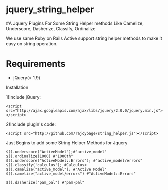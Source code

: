 # jquery_string_helper

#A Jquery Plugins For Some String Helper methods Like Camelize, Underscore, Dasherize, Classify, Ordinalize 

We use same Ruby on Rails Active support string helper methods to make it easy on string operation.

<h1>Requirements</h1>
<ul>
  <li>jQuery(> 1.9)</li>
</ul>

Installation


1)Include jQuery:

    <script src="http://ajax.googleapis.com/ajax/libs/jquery/2.0.0/jquery.min.js"></script>


2)Include plugin's code:

    <script src="http://github.com/rajcybage/string_helper.js"></script>


Just Begins to add some String Helper Methods for Jquery


    $().underscore("ActiveModel");#"active_model"  
    $().ordinalize(1000) #"1000th"
    $().underscore("ActiveModel::Errors"); #"active_model/errors"
    $().classify('calculus'); #Calculus<
    $().camelize("active_model"); #"Active Model"
    $().camelize("active_model/errors") #"ActiveModel::Errors"

    $().dasherize("pam_pal") #"pam-pal"

